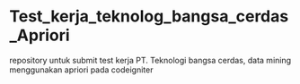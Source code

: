 # Test_kerja_teknolog_bangsa_cerdas_Apriori
repository untuk submit test kerja PT. Teknologi bangsa cerdas, data mining menggunakan apriori pada codeigniter
